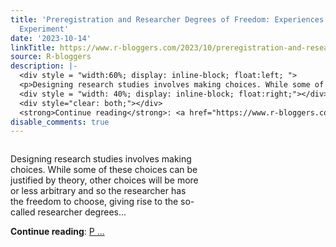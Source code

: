 ```yaml
---
title: 'Preregistration and Researcher Degrees of Freedom: Experiences from a Field
  Experiment'
date: '2023-10-14'
linkTitle: https://www.r-bloggers.com/2023/10/preregistration-and-researcher-degrees-of-freedom-experiences-from-a-field-experiment/
source: R-bloggers
description: |-
  <div style = "width:60%; display: inline-block; float:left; ">
  <p>Designing research studies involves making choices. While some of these choices can be justified by theory, other choices will be more or less arbitrary and so the researcher has the freedom to choose, giving rise to the so-called researcher degrees...</p></div>
  <div style = "width: 40%; display: inline-block; float:right;"></div>
  <div style="clear: both;"></div>
  <strong>Continue reading</strong>: <a href="https://www.r-bloggers.com/2023/10/preregistration-and-researcher-degrees-of-freedom-experiences-from-a-field-experiment/">P ...
disable_comments: true
---
```

<div style = "width:60%; display: inline-block; float:left; ">
<p>Designing research studies involves making choices. While some of these choices can be justified by theory, other choices will be more or less arbitrary and so the researcher has the freedom to choose, giving rise to the so-called researcher degrees...</p></div>
<div style = "width: 40%; display: inline-block; float:right;"></div>
<div style="clear: both;"></div>
<strong>Continue reading</strong>: <a href="https://www.r-bloggers.com/2023/10/preregistration-and-researcher-degrees-of-freedom-experiences-from-a-field-experiment/">P ...